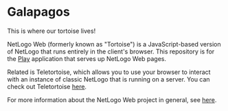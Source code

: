 # Galapagos

This is where our tortoise lives!

NetLogo Web (formerly known as "Tortoise") is a JavaScript-based version of NetLogo that runs entirely in the client's browser.  This repository is for the [Play](https://www.playframework.com/) application that serves up NetLogo Web pages.

Related is Teletortoise, which allows you to use your browser to interact with an instance of classic NetLogo that is running on a server.  You can check out Teletortoise [here](https://github.com/NetLogo/Teletortoise).

For more information about the NetLogo Web project in general, see [here](https://github.com/NetLogo/NetLogo/wiki/NetLogo-Web).
